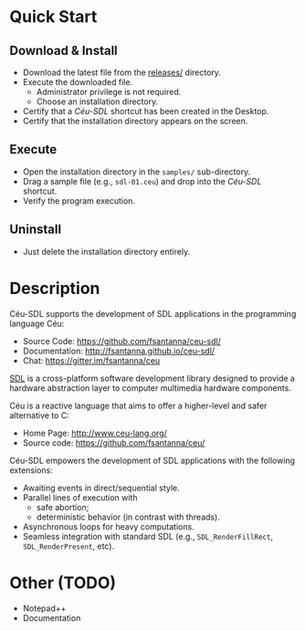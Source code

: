 # Quick Start

## Download & Install

- Download the latest file from the [releases/](releases/) directory.
- Execute the downloaded file.
    - Administrator privilege is not required.
    - Choose an installation directory.
- Certify that a *Céu-SDL* shortcut has been created in the Desktop.
- Certify that the installation directory appears on the screen.

## Execute

- Open the installation directory in the `samples/` sub-directory.
- Drag a sample file (e.g., `sdl-01.ceu`) and drop into the *Céu-SDL* shortcut.
- Verify the program execution.

## Uninstall

- Just delete the installation directory entirely.

# Description

Céu-SDL supports the development of SDL applications in the programming
language Céu:

- Source Code:   https://github.com/fsantanna/ceu-sdl/
- Documentation: http://fsantanna.github.io/ceu-sdl/
- Chat:          https://gitter.im/fsantanna/ceu

[SDL](http://www.libsdl.org/) is a cross-platform software development library
designed to provide a hardware abstraction layer to computer multimedia
hardware components.

Céu is a reactive language that aims to offer a higher-level and safer
alternative to C:

- Home Page:   http://www.ceu-lang.org/
- Source code: https://github.com/fsantanna/ceu/

Céu-SDL empowers the development of SDL applications with the following
extensions:

- Awaiting events in direct/sequential style.
  <!-- (e.g., timers, key presses, mouse motion, etc).-->
- Parallel lines of execution with
    - safe abortion;
    - deterministic behavior (in contrast with threads).
- Asynchronous loops for heavy computations.
- Seamless integration with standard SDL (e.g., `SDL_RenderFillRect`,
  `SDL_RenderPresent`, etc).

# Other (TODO)

- Notepad++
- Documentation
